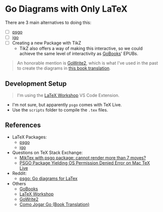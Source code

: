 # Go Diagrams with Only LaTeX

There are 3 main alternatives to doing this:

- [ ] [psgo](https://www.ctan.org/tex-archive/graphics/pstricks/contrib/psgo/)
- [ ] [igo](https://www.ctan.org/tex-archive/fonts/igo)
- [ ] Creating a new Package with TikZ
  - TikZ also offers a way of making this interactive, so we could achieve the same level of interactivity as [GoBooks](https://gobooks.com/)' EPUBs.

> An honorable mention is [GoWrite2](https://gowrite.net/GOWrite2.html), which is what I've used in the past to create the diagrams in [this book translation](https://github.com/FanaroEngineering/traducao_como_jogar_go).

## Development Setup

> I'm using the [LaTeX Workshop](https://marketplace.visualstudio.com/items?itemName=James-Yu.latex-workshop) VS Code Extension.

- I'm not sure, but apparently `psgo` comes with TeX Live.
- Use the `scripts` folder to compile the `.tex` files.

## References

- LaTeX Packages:
  - [psgo](https://www.ctan.org/tex-archive/graphics/pstricks/contrib/psgo/)
  - [igo](https://www.ctan.org/tex-archive/fonts/igo)
- Questions on TeX Stack Exchange:
  - [MikTex with psgo package: cannot render more than 7 moves?](https://tex.stackexchange.com/q/549165/64441)
  - [PSGO Package Yielding OS Permission Denied Error on Mac TeX Live](https://tex.stackexchange.com/q/614386/64441)
- Reddit:
  - [psgo: Go diagrams for LaTex](https://www.reddit.com/r/baduk/comments/2kkaki/psgo_go_diagrams_for_latex/?utm_source=share&utm_medium=web2x&context=3)
- Others
  - [GoBooks](https://gobooks.com/)
  - [LaTeX Workshop](https://marketplace.visualstudio.com/items?itemName=James-Yu.latex-workshop)
  - [GoWrite2](https://gowrite.net/GOWrite2.html)
  - [Como Jogar Go (Book Translation)](https://github.com/FanaroEngineering/traducao_como_jogar_go)
